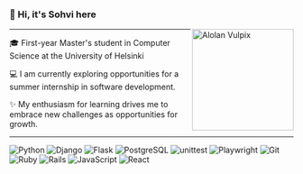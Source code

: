 ### 👋 Hi, it's Sohvi here

<img src="https://github.com/sohvip/sohvip/assets/95978191/4839bf0b-7e50-457f-8654-80dc16d0c49a" alt="Alolan Vulpix" width="180" align="right">

---

🎓 First-year Master's student in Computer Science at the University of Helsinki

💻 I am currently exploring opportunities for a summer internship in software development.

✨ My enthusiasm for learning drives me to embrace new challenges as opportunities for growth. 

---

![Python](https://img.shields.io/badge/Python-3776AB?style=flat-square&logo=python&logoColor=white) 
![Django](https://img.shields.io/badge/Django-092D43?style=flat-square&logo=django&logoColor=white) 
![Flask](https://img.shields.io/badge/Flask-000000?style=flat-square&logo=flask&logoColor=white) 
![PostgreSQL](https://img.shields.io/badge/PostgreSQL-336791?style=flat-square&logo=postgresql&logoColor=white) 
![unittest](https://img.shields.io/badge/unittest-00A9E0?style=flat-square&logo=python&logoColor=white) 
![Playwright](https://img.shields.io/badge/Playwright-2B2B2B?style=flat-square&logo=playwright&logoColor=white) 
![Git](https://img.shields.io/badge/Git-F05032?style=flat-square&logo=git&logoColor=white)
![Ruby](https://img.shields.io/badge/Ruby-CC342D?style=flat-square&logo=ruby&logoColor=white) 
![Rails](https://img.shields.io/badge/Rails-CC0000?style=flat-square&logo=rubyonrails&logoColor=white) 
![JavaScript](https://img.shields.io/badge/JavaScript-F7DF1E?style=flat-square&logo=javascript&logoColor=black)
![React](https://img.shields.io/badge/React-61DAFB?style=flat-square&logo=react&logoColor=black) 
